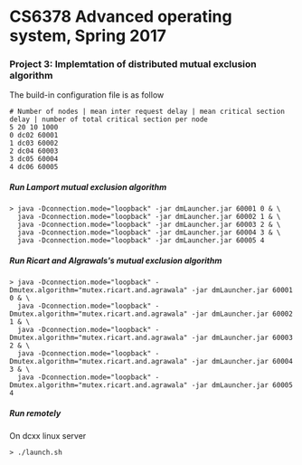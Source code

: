# CS6378 Advanced operating system, Spring 2017 
### Project 3: Implemtation of distributed mutual exclusion algorithm

The build-in configuration file is as follow

    # Number of nodes | mean inter request delay | mean critical section delay | number of total critical section per node 
    5 20 10 1000 
    0 dc02 60001
    1 dc03 60002
    2 dc04 60003
    3 dc05 60004
    4 dc06 60005

##### Run Lamport mutual exclusion algorithm
    > java -Dconnection.mode="loopback" -jar dmLauncher.jar 60001 0 & \
      java -Dconnection.mode="loopback" -jar dmLauncher.jar 60002 1 & \
      java -Dconnection.mode="loopback" -jar dmLauncher.jar 60003 2 & \
      java -Dconnection.mode="loopback" -jar dmLauncher.jar 60004 3 & \
      java -Dconnection.mode="loopback" -jar dmLauncher.jar 60005 4 
      
##### Run Ricart and Algrawals's mutual exclusion algorithm
    > java -Dconnection.mode="loopback" -Dmutex.algorithm="mutex.ricart.and.agrawala" -jar dmLauncher.jar 60001 0 & \
      java -Dconnection.mode="loopback" -Dmutex.algorithm="mutex.ricart.and.agrawala" -jar dmLauncher.jar 60002 1 & \
      java -Dconnection.mode="loopback" -Dmutex.algorithm="mutex.ricart.and.agrawala" -jar dmLauncher.jar 60003 2 & \
      java -Dconnection.mode="loopback" -Dmutex.algorithm="mutex.ricart.and.agrawala" -jar dmLauncher.jar 60004 3 & \
      java -Dconnection.mode="loopback" -Dmutex.algorithm="mutex.ricart.and.agrawala" -jar dmLauncher.jar 60005 4 
##### Run remotely
On dcxx linux server 

    > ./launch.sh
